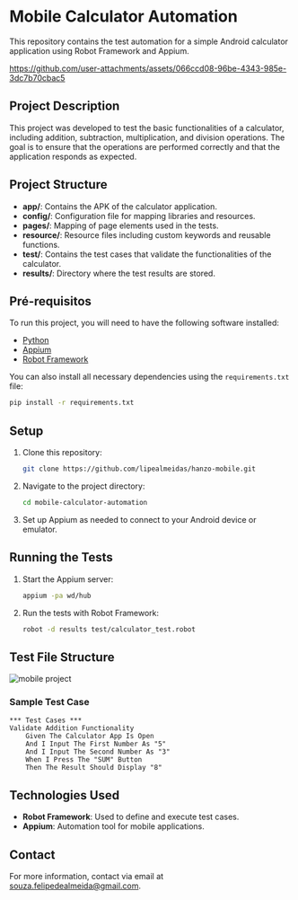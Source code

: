 # Mobile Calculator Automation

This repository contains the test automation for a simple Android calculator application using Robot Framework and Appium.

https://github.com/user-attachments/assets/066ccd08-96be-4343-985e-3dc7b70cbac5


## Project Description

This project was developed to test the basic functionalities of a calculator, including addition, subtraction, multiplication, and division operations. The goal is to ensure that the operations are performed correctly and that the application responds as expected.

## Project Structure

- **app/**: Contains the APK of the calculator application.
- **config/**: Configuration file for mapping libraries and resources.
- **pages/**: Mapping of page elements used in the tests.
- **resource/**: Resource files including custom keywords and reusable functions.
- **test/**: Contains the test cases that validate the functionalities of the calculator.
- **results/**: Directory where the test results are stored.

## Pré-requisitos

To run this project, you will need to have the following software installed:

- [Python](https://www.python.org/downloads/)
- [Appium](http://appium.io/)
- [Robot Framework](https://robotframework.org/)

You can also install all necessary dependencies using the `requirements.txt` file:

```bash
pip install -r requirements.txt
```

## Setup
1. Clone this repository:
    ```bash
    git clone https://github.com/lipealmeidas/hanzo-mobile.git
    ```
2. Navigate to the project directory:
    ```bash
    cd mobile-calculator-automation
    ```
3. Set up Appium as needed to connect to your Android device or emulator.

## Running the Tests

1. Start the Appium server:
    ```bash
    appium -pa wd/hub
    ```
2. Run the tests with Robot Framework:
    ```bash
    robot -d results test/calculator_test.robot
    ```

## Test File Structure
![mobile project](https://github.com/user-attachments/assets/eaea0bc9-56a7-40bd-b10f-a6f0dfe089ab)

### Sample Test Case

```robot
*** Test Cases ***
Validate Addition Functionality
    Given The Calculator App Is Open
    And I Input The First Number As "5"
    And I Input The Second Number As "3"
    When I Press The "SUM" Button
    Then The Result Should Display "8"
```

## Technologies Used

- **Robot Framework**: Used to define and execute test cases.
- **Appium**: Automation tool for mobile applications.

## Contact

For more information, contact via email at [souza.felipedealmeida@gmail.com](mailto:souza.felipedealmeida@gmail.com).

